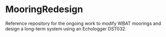 # MooringRedesign
Reference repository for the ongoing work to modify WBAT moorings and design a long-term system using an Echologger DST032.
